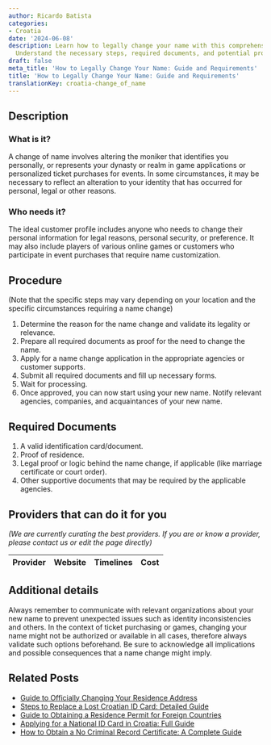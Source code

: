 ```yaml
---
author: Ricardo Batista
categories:
- Croatia
date: '2024-06-08'
description: Learn how to legally change your name with this comprehensive guide.
  Understand the necessary steps, required documents, and potential providers.
draft: false
meta_title: 'How to Legally Change Your Name: Guide and Requirements'
title: 'How to Legally Change Your Name: Guide and Requirements'
translationKey: croatia-change_of_name
---
```


## Description
### What is it?
A change of name involves altering the moniker that identifies you personally, or represents your dynasty or realm in game applications or personalized ticket purchases for events. In some circumstances, it may be necessary to reflect an alteration to your identity that has occurred for personal, legal or other reasons.

### Who needs it?
The ideal customer profile includes anyone who needs to change their personal information for legal reasons, personal security, or preference. It may also include players of various online games or customers who participate in event purchases that require name customization.

## Procedure
(Note that the specific steps may vary depending on your location and the specific circumstances requiring a name change)
1. Determine the reason for the name change and validate its legality or relevance.
2. Prepare all required documents as proof for the need to change the name.
3. Apply for a name change application in the appropriate agencies or customer supports.
4. Submit all required documents and fill up necessary forms.
5. Wait for processing.
6. Once approved, you can now start using your new name. Notify relevant agencies, companies, and acquaintances of your new name.

## Required Documents
1. A valid identification card/document.
2. Proof of residence.
3. Legal proof or logic behind the name change, if applicable (like marriage certificate or court order).
4. Other supportive documents that may be required by the applicable agencies.

## Providers that can do it for you

_(We are currently curating the best providers. If you are or know a provider, please contact us or edit the page directly)_

| Provider        |     Website     |     Timelines    |       Cost      |
| :-------------: | :-------------: |  :-------------: | :-------------: |

## Additional details
Always remember to communicate with relevant organizations about your new name to prevent unexpected issues such as identity inconsistencies and others. In the context of ticket purchasing or games, changing your name might not be authorized or available in all cases, therefore always validate such options beforehand. Be sure to acknowledge all implications and possible consequences that a name change might imply.


## Related Posts

- [Guide to Officially Changing Your Residence Address](https://tramitit.com/guides/croatia/change_of_residence/)
- [Steps to Replace a Lost Croatian ID Card: Detailed Guide](https://tramitit.com/guides/croatia/report_of_missing_id_card/)
- [Guide to Obtaining a Residence Permit for Foreign Countries](https://tramitit.com/guides/croatia/issuance_of_residence_permit_for_foreigners/)
- [Applying for a National ID Card in Croatia: Full Guide](https://tramitit.com/guides/croatia/issuance_of_id_card/)
- [How to Obtain a No Criminal Record Certificate: A Complete Guide](https://tramitit.com/guides/croatia/issuance_of_no_criminal_record_certificate/)